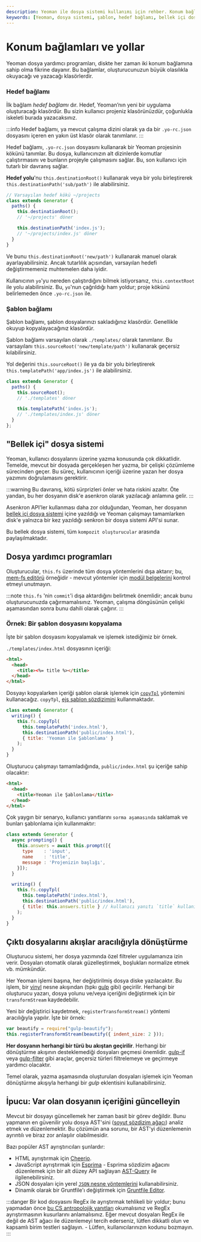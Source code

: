 ```yaml
---
description: Yeoman ile dosya sistemi kullanımı için rehber. Konum bağlamları, dosya yazma ve şablon işlemleri hakkında bilgi içerir.
keywords: [Yeoman, dosya sistemi, şablon, hedef bağlamı, bellek içi dosya sistemi, dosya yardımcı programları, kod güncelleme]
---
```


# Konum bağlamları ve yollar

Yeoman dosya yardımcı programları, diskte her zaman iki konum bağlamına sahip olma fikrine dayanır. Bu bağlamlar, oluşturucunuzun büyük olasılıkla okuyacağı ve yazacağı klasörlerdir.

### Hedef bağlamı

İlk bağlam _hedef bağlamı_ dır. Hedef, Yeoman’nın yeni bir uygulama oluşturacağı klasördür. Bu sizin kullanıcı projeniz klasörünüzdür, çoğunlukla iskeleti burada yazacaksınız.

:::info
Hedef bağlamı, ya mevcut çalışma dizini olarak ya da bir `.yo-rc.json` dosyasını içeren en yakın üst klasör olarak tanımlanır.
:::

Hedef bağlamı, `.yo-rc.json` dosyasını kullanarak bir Yeoman projesinin kökünü tanımlar. Bu dosya, kullanıcınızın alt dizinlerde komutlar çalıştırmasını ve bunların projeyle çalışmasını sağlar. Bu, son kullanıcı için tutarlı bir davranış sağlar.

**Hedef yolu**'nu `this.destinationRoot()` kullanarak veya bir yolu birleştirerek `this.destinationPath('sub/path')` ile alabilirsiniz.

```js
// Varsayılan hedef kökü ~/projects
class extends Generator {
  paths() {
    this.destinationRoot();
    // '~/projects' döner

    this.destinationPath('index.js');
    // '~/projects/index.js' döner
  }
}
```

Ve bunu `this.destinationRoot('new/path')` kullanarak manuel olarak ayarlayabilirsiniz. Ancak tutarlılık açısından, varsayılan hedefi değiştirmemeniz muhtemelen daha iyidir.

Kullanıcının `yo`'yu nereden çalıştırdığını bilmek istiyorsanız, `this.contextRoot` ile yolu alabilirsiniz. Bu, `yo`'nun çağrıldığı ham yoldur; proje kökünü belirlemeden önce `.yo-rc.json` ile.

### Şablon bağlamı

Şablon bağlamı, şablon dosyalarınızı sakladığınız klasördür. Genellikle okuyup kopyalayacağınız klasördür.

Şablon bağlamı varsayılan olarak `./templates/` olarak tanımlanır. Bu varsayılanı `this.sourceRoot('new/template/path')` kullanarak geçersiz kılabilirsiniz.

Yol değerini `this.sourceRoot()` ile ya da bir yolu birleştirerek `this.templatePath('app/index.js')` ile alabilirsiniz.

```js
class extends Generator {
  paths() {
    this.sourceRoot();
    // './templates' döner

    this.templatePath('index.js');
    // './templates/index.js' döner
  }
};
```

## "Bellek içi" dosya sistemi

Yeoman, kullanıcı dosyalarını üzerine yazma konusunda çok dikkatlidir. Temelde, mevcut bir dosyada gerçekleşen her yazma, bir çelişki çözümleme sürecinden geçer. Bu süreç, kullanıcının içeriği üzerine yazan her dosya yazımını doğrulamasını gerektirir.

:::warning
Bu davranış, kötü sürprizleri önler ve hata riskini azaltır. Öte yandan, bu her dosyanın disk'e asenkron olarak yazılacağı anlamına gelir.
:::

Asenkron API'ler kullanması daha zor olduğundan, Yeoman, her dosyanın [bellek içi dosya sistemi](https://github.com/sboudrias/mem-fs) içine yazıldığı ve Yeoman çalışmayı tamamlarken disk'e yalnızca bir kez yazıldığı senkron bir dosya sistemi API'si sunar.

Bu bellek dosya sistemi, tüm `kompozit oluşturucular` arasında paylaşılmaktadır.

## Dosya yardımcı programları

Oluşturucular, `this.fs` üzerinde tüm dosya yöntemlerini dışa aktarır; bu, [mem-fs editörü](https://github.com/sboudrias/mem-fs-editor) örneğidir - mevcut yöntemler için [modül belgelerini](https://github.com/sboudrias/mem-fs-editor) kontrol etmeyi unutmayın.

:::note
`this.fs` 'nin `commit`'i dışa aktardığını belirtmek önemlidir; ancak bunu oluşturucunuzda çağırmamalısınız. Yeoman, çalışma döngüsünün çelişki aşamasından sonra bunu dahili olarak çağırır.
:::

### Örnek: Bir şablon dosyasını kopyalama

İşte bir şablon dosyasını kopyalamak ve işlemek istediğimiz bir örnek.

`./templates/index.html` dosyasının içeriği:

```html
<html>
  <head>
    <title><%= title %></title>
  </head>
</html>
```

Dosyayı kopyalarken içeriği şablon olarak işlemek için [`copyTpl`](https://github.com/sboudrias/mem-fs-editor#copytplfrom-to-context-templateoptions--copyoptions) yöntemini kullanacağız. `copyTpl`, [ejs şablon sözdizimini](http://ejs.co) kullanmaktadır.

```js
class extends Generator {
  writing() {
    this.fs.copyTpl(
      this.templatePath('index.html'),
      this.destinationPath('public/index.html'),
      { title: 'Yeoman ile Şablonlama' }
    );
  }
}
```

Oluşturucu çalışmayı tamamladığında, `public/index.html` şu içeriğe sahip olacaktır:

```html
<html>
  <head>
    <title>Yeoman ile Şablonlama</title>
  </head>
</html>
```

Çok yaygın bir senaryo, kullanıcı yanıtlarını `sorma aşamasında` saklamak ve bunları şablonlama için kullanmaktır:

```js
class extends Generator {
  async prompting() {
    this.answers = await this.prompt([{
      type    : 'input',
      name    : 'title',
      message : 'Projenizin başlığı',
    }]);
  }

  writing() {
    this.fs.copyTpl(
      this.templatePath('index.html'),
      this.destinationPath('public/index.html'),
      { title: this.answers.title } // kullanıcı yanıtı `title` kullanıldı
    );
  }
}
```

## Çıktı dosyalarını akışlar aracılığıyla dönüştürme

Oluşturucu sistemi, her dosya yazımında özel filtreler uygulamanıza izin verir. Dosyaları otomatik olarak güzelleştirmek, boşlukları normalize etmek vb. mümkündür.

Her Yeoman işlemi başına, her değiştirilmiş dosya diske yazılacaktır. Bu işlem, bir [vinyl](https://github.com/wearefractal/vinyl) nesne akışından (tıpkı [gulp](http://gulpjs.com/) gibi) geçirilir. Herhangi bir oluşturucu yazarı, dosya yolunu ve/veya içeriğini değiştirmek için bir `transformStream` kaydedebilir.

Yeni bir değiştirici kaydetmek, `registerTransformStream()` yöntemi aracılığıyla yapılır. İşte bir örnek:

```js
var beautify = require("gulp-beautify");
this.registerTransformStream(beautify({ indent_size: 2 }));
```

**Her dosyanın herhangi bir türü bu akıştan geçirilir**. Herhangi bir dönüştürme akışının desteklemediği dosyaları geçmesi önemlidir. [gulp-if](https://github.com/robrich/gulp-if) veya [gulp-filter](https://github.com/sindresorhus/gulp-filter) gibi araçlar, geçersiz türleri filtrelemeye ve geçirmeye yardımcı olacaktır.

Temel olarak, yazma aşamasında oluşturulan dosyaları işlemek için Yeoman dönüştürme akışıyla herhangi bir _gulp_ eklentisini kullanabilirsiniz.

## İpucu: Var olan dosyanın içeriğini güncelleyin

Mevcut bir dosyayı güncellemek her zaman basit bir görev değildir. Bunu yapmanın en güvenilir yolu dosya AST'sini ([soyut sözdizim ağacı](http://en.wikipedia.org/wiki/Abstract_syntax_tree)) analiz etmek ve düzenlemektir. Bu çözümün ana sorunu, bir AST'yi düzenlemenin ayrıntılı ve biraz zor anlaşılır olabilmesidir.

Bazı popüler AST ayrıştırıcıları şunlardır:

- HTML ayrıştırmak için [Cheerio](https://github.com/cheeriojs/cheerio).
- JavaScript ayrıştırmak için [Esprima](https://github.com/ariya/esprima) - Esprima sözdizim ağacını düzenlemek için bir alt düzey API sağlayan [AST-Query](https://github.com/SBoudrias/ast-query) ile ilgilenebilirsiniz.
- JSON dosyaları için yerel [`JSON` nesne yöntemlerini](https://developer.mozilla.org/en-US/docs/Web/JavaScript/Reference/Global_Objects/JSON) kullanabilirsiniz.
- Dinamik olarak bir Gruntfile'ı değiştirmek için [Gruntfile Editor](https://github.com/SBoudrias/gruntfile-editor).

:::danger
Bir kod dosyasını RegEx ile ayrıştırmak tehlikeli bir yoldur; bunu yapmadan önce [bu CS antropolojik yanıtları](http://stackoverflow.com/questions/1732348/regex-match-open-tags-except-xhtml-self-contained-tags#answer-1732454) okumalısınız ve RegEx ayrıştırmasının kusurlarını anlamalısınız. Eğer mevcut dosyaları RegEx ile değil de AST ağacı ile düzenlemeyi tercih ederseniz, lütfen dikkatli olun ve kapsamlı birim testleri sağlayın. - Lütfen, kullanıcılarınızın kodunu bozmayın.
:::